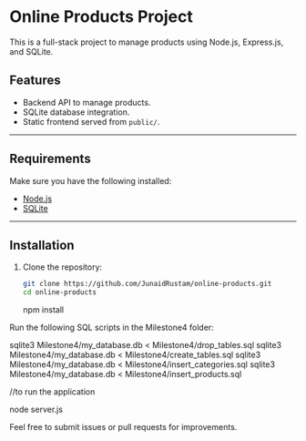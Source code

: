 # Online Products Project

This is a full-stack project to manage products using Node.js, Express.js, and SQLite.

## Features

- Backend API to manage products.
- SQLite database integration.
- Static frontend served from `public/`.

---

## Requirements

Make sure you have the following installed:

- [Node.js](https://nodejs.org/)
- [SQLite](https://sqlite.org/)

---

## Installation

1. Clone the repository:
   ```bash
   git clone https://github.com/JunaidRustam/online-products.git
   cd online-products
   ```
   npm install

Run the following SQL scripts in the Milestone4 folder:

sqlite3 Milestone4/my_database.db < Milestone4/drop_tables.sql
sqlite3 Milestone4/my_database.db < Milestone4/create_tables.sql
sqlite3 Milestone4/my_database.db < Milestone4/insert_categories.sql
sqlite3 Milestone4/my_database.db < Milestone4/insert_products.sql

//to run the application

node server.js

Feel free to submit issues or pull requests for improvements.
